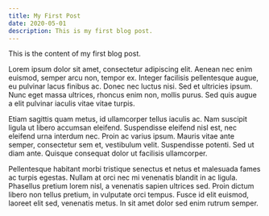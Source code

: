 ```yaml
---
title: My First Post
date: 2020-05-01
description: This is my first blog post.
---
```


This is the content of my first blog post.

Lorem ipsum dolor sit amet, consectetur adipiscing elit. Aenean nec enim euismod, semper arcu non, tempor ex. Integer facilisis pellentesque augue, eu pulvinar lacus finibus ac. Donec nec luctus nisi. Sed et ultricies ipsum. Nunc eget massa ultrices, rhoncus enim non, mollis purus. Sed quis augue a elit pulvinar iaculis vitae vitae turpis.

Etiam sagittis quam metus, id ullamcorper tellus iaculis ac. Nam suscipit ligula ut libero accumsan eleifend. Suspendisse eleifend nisl est, nec eleifend urna interdum nec. Proin ac varius ipsum. Mauris vitae ante semper, consectetur sem et, vestibulum velit. Suspendisse potenti. Sed ut diam ante. Quisque consequat dolor ut facilisis ullamcorper.

Pellentesque habitant morbi tristique senectus et netus et malesuada fames ac turpis egestas. Nullam at orci nec mi venenatis blandit in ac ligula. Phasellus pretium lorem nisl, a venenatis sapien ultrices sed. Proin dictum libero non tellus pretium, in vulputate orci tempus. Fusce id elit euismod, laoreet elit sed, venenatis metus. In sit amet dolor sed enim rutrum semper.

